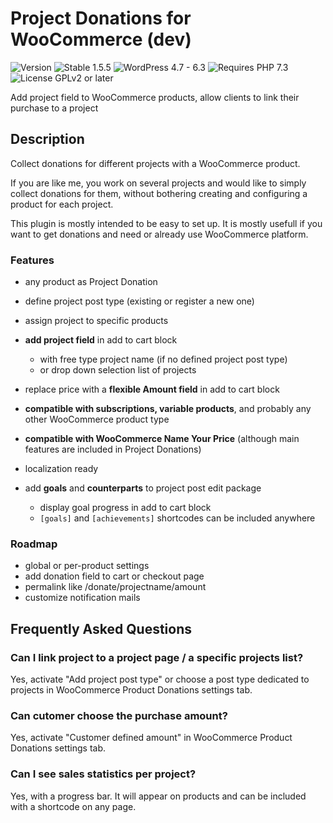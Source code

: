 # Project Donations for WooCommerce (dev)

![Version](https://badgen.net/badge/Version/1.5.6-rc-3/999999) ![Stable 1.5.5](https://badgen.net/badge/Stable/1.5.5/00aa00) ![WordPress 4.7 - 6.3](https://badgen.net/badge/WordPress/4.7%20-%206.3/3858e9) ![Requires PHP 7.3](https://badgen.net/badge/PHP/7.3/7884bf) ![License GPLv2 or later](https://badgen.net/badge/License/GPLv2%20or%20later/aa0000)

Add project field to WooCommerce products, allow clients to link their purchase to a project

## Description

Collect donations for different projects with a WooCommerce product.

If you are like me, you work on several projects and would like to simply collect donations for them, without bothering creating and configuring a product for each project.

This plugin is mostly intended to be easy to set up. It is mostly usefull if you want to get donations and need or already use WooCommerce platform.

### Features

- any product as Project Donation
- define project post type (existing or register a new one)
- assign project to specific products
- **add project field** in add to cart block

  - with free type project name (if no defined project post type)
  - or drop down selection list of projects

- replace price with a **flexible Amount field** in add to cart block
- **compatible with subscriptions, variable products**, and probably any other WooCommerce product type
- **compatible with WooCommerce Name Your Price** (although main features are included in Project Donations)
- localization ready
- add **goals** and **counterparts** to project post edit package

  - display goal progress in add to cart block
  - `[goals]` and `[achievements]` shortcodes can be included anywhere

### Roadmap

- global or per-product settings
- add donation field to cart or checkout page
- permalink like /donate/projectname/amount
- customize notification mails

## Frequently Asked Questions

### Can I link project to a project page / a specific projects list?

Yes, activate "Add project post type" or choose a post type dedicated to projects in WooCommerce Product Donations settings tab.

### Can cutomer choose the purchase amount?

Yes, activate "Customer defined amount" in WooCommerce Product Donations settings tab.

### Can I see sales statistics per project?

Yes, with a progress bar. It will appear on products and can be included with a shortcode on any page.
